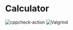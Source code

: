 # Calculator
![cppcheck-action](https://github.com/99002541/Calculator/workflows/cppcheck-action/badge.svg?branch=main)
![Valgrind](https://github.com/99002541/Calculator/workflows/Valgrind/badge.svg)

